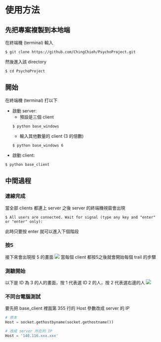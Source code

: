 # 使用方法
## 先把專案複製到本地端
在終端機 (terminal) 輸入
```
$ git clone https://github.com/ChingChieh/PsychoProject.git
```
然後進入該 directory
```
$ cd PsychoProject
```
## 開始
在終端機 (terminal) 打以下
- 啟動 server:
    - 預設是三個 client
    ```
    $ python base_windows
    ```
    - 輸入其他數量的 client (3 的倍數)
    ```
    $ python base_windows 6
    ```
- 啟動 client:
```
$ python base_client
```

## 中間過程
### 連線完成
當全部 clients 都連上 server 之後 server 的終端機視窗會出現
```
$ All users are connected. Wait for signal (type any key and "enter" or "enter" only):
```
此時只要按 enter 就可以進入下個階段

### 按5
接下來會出現按 5 的畫面
![](https://i.imgur.com/4rdRXOg.png)
當每個 client 都按5之後就會開始每個 trail 的步驟

### 測驗開始
以下是 ID 為 3 的人的畫面，按 1 代表選 ID 2 的人，按 2 代表選右邊的人
![](https://i.imgur.com/6mPxYqz.png)

### 不同台電腦測試
要先把 base_client 裡面第 355 行的 Host 參數改成 server 的 IP
```python
# 原本
Host = socket.gethostbyname(socket.gethostname())

# 改成 server 所在的 IP
Host = '140.116.xxx.xxx'
```
